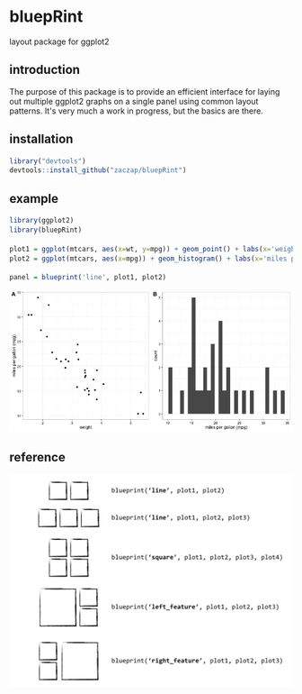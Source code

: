 # bluepRint
layout package for ggplot2

## introduction
The purpose of this package is to provide an efficient interface for laying out multiple ggplot2 graphs on a single panel using common layout patterns. It's very much a work in progress, but the basics are there.

## installation
```R
library("devtools")
devtools::install_github("zaczap/bluepRint")
```
## example

```R
library(ggplot2)
library(bluepRint)

plot1 = ggplot(mtcars, aes(x=wt, y=mpg)) + geom_point() + labs(x='weight',y='miles per gallon (mpg)') + theme_bw()
plot2 = ggplot(mtcars, aes(x=mpg)) + geom_histogram() + labs(x='miles per gallon (mpg)', y='count') + theme_bw()

panel = blueprint('line', plot1, plot2)
```

![example panel](https://raw.githubusercontent.com/zaczap/bluepRint/master/images/example.png)

## reference

![blueprint styles](https://raw.githubusercontent.com/zaczap/bluepRint/master/images/styles.png)

